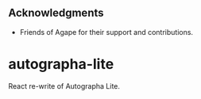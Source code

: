 ## Acknowledgments
* Friends of Agape for their support and contributions.

# autographa-lite
React re-write of Autographa Lite.
